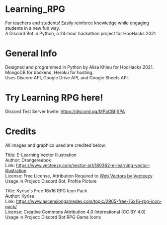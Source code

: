 # Learning_RPG
For teachers and students! Easily reinforce knowledge while engaging students in a new fun way. <br>
A Discord Bot in Python, a 24-hour hackathon project for HooHacks 2021

# General Info
Designed and programmed in Python by Alisa Khieu for HooHacks 2021.<br>
MongoDB for backend, Heroku for hosting.<br>
Uses Discord API, Google Drive API, and Google Sheets API.<br>

# Try Learning RPG here!
Discord Test Server Invite: https://discord.gg/MPaCBfjSPA

# Credits
All images and graphics used are credited below.

Title: E-Learning Vector Illustration<br>
Author: Orangereebok<br>
Link: https://www.vecteezy.com/vector-art/180362-e-learning-vector-illustration<br>
License: Free License, Attribution Required to <a href="https://www.vecteezy.com/free-vector/web">Web Vectors by Vecteezy</a><br>
Usage in Project: Discord Bot, Profile Picture<br>

Title: Kyrise's Free 16x16 RPG Icon Pack<br>
Author: Kyrise<br>
Link: https://www.ascensiongamedev.com/topic/2905-free-16x16-rpg-icon-pack/<br>
License: Creative Commons Attribution 4.0 International (CC BY 4.0)<br>
Usage in Project: Discord Bot RPG Game Icons<br>
